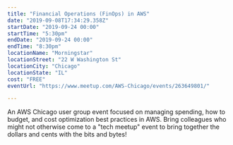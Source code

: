 ```yaml
---
title: "Financial Operations (FinOps) in AWS"
date: "2019-09-08T17:34:29.358Z"
startDate: "2019-09-24 00:00"
startTime: "5:30pm"
endDate: "2019-09-24 00:00"
endTime: "8:30pm"
locationName: "Morningstar"
locationStreet: "22 W Washington St"
locationCity: "Chicago"
locationState: "IL"
cost: "FREE"
eventUrl: "https://www.meetup.com/AWS-Chicago/events/263649801/"

---
```


An AWS Chicago user group event focused on managing spending, how to budget, and cost optimization best practices in AWS. Bring colleagues who might not otherwise come to a "tech meetup" event to bring together the dollars and cents with the bits and bytes!

